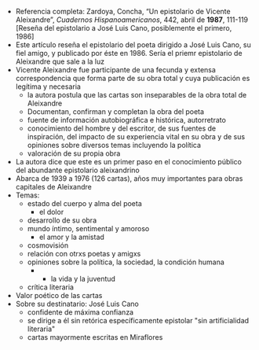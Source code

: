 - Referencia completa: Zardoya, Concha, “Un epistolario de Vicente Aleixandre”, _Cuadernos Hispanoamericanos_, 442, abril de **1987**, 111-119 \[Reseña del epistolario a José Luis Cano, posiblemente el primero, 1986\]
- Este artículo reseña el epistolario del poeta dirigido a José Luis Cano, su fiel amigo, y publicado por éste en 1986. Sería el priemr epistolario de Aleixandre que sale a la luz
- Vicente Aleixandre fue participante de una fecunda y extensa correspondencia que forma parte de su obra total y cuya publicación es legítima y necesaria
	- la autora postula que las cartas son inseparables de la obra total de Aleixandre
	-  Documentan, confirman y completan la obra del poeta
	-  fuente de información autobiográfica e histórica, autorretrato
	-  conocimiento del hombre y del escritor, de sus fuentes de inspiración, del impacto de su experiencia vital en su obra y de sus opiniones sobre diversos temas incluyendo la política
	-  valoración de su propia obra
- La autora dice que este es un primer paso en el conocimiento público del abundante epistolario aleixandrino
- Abarca de 1939 a 1976 (126 cartas), años muy importantes para obras capitales de Aleixandre
- Temas:
	- estado del cuerpo y alma del poeta
		- el dolor
	- desarrollo de su obra
	- mundo íntimo, sentimental y amoroso
		- el amor y la amistad
	- cosmovisión
	- relación con otrxs poetas y amigxs
	- opiniones sobre la política, la sociedad, la condición humana
		- - la vida y la juventud
	- crítica literaria
- Valor poético de las cartas
- Sobre su destinatario: José Luis Cano
	- confidente de máxima confianza
	- se dirige a él sin retórica específicamente epistolar "sin artificialidad literaria"
	- cartas mayormente escritas en Miraflores